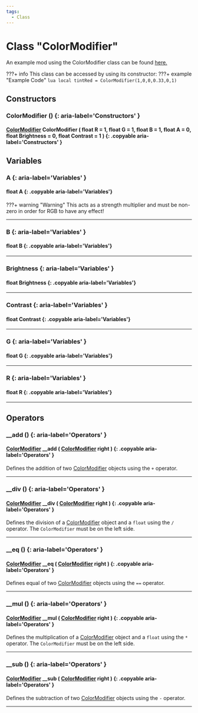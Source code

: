 ```yaml
---
tags:
  - Class
---
```

# Class "ColorModifier"

An example mod using the ColorModifier class can be found [here.](./examples/ColorModifiers.md)

???+ info
    This class can be accessed by using its constructor:
    ???+ example "Example Code"
        ```lua
        local tintRed = ColorModifier(1,0,0,0.33,0,1)
        ```

## Constructors
### ColorModifier () {: aria-label='Constructors' }
#### [ColorModifier](ColorModifier.md) ColorModifier ( float R = 1, float G = 1, float B = 1, float A = 0, float Brightness = 0, float Contrast = 1 ) {: .copyable aria-label='Constructors' }

## Variables
### A {: aria-label='Variables' }
#### float A {: .copyable aria-label='Variables'}
???+ warning "Warning"
    This acts as a strength multiplier and must be non-zero in order for RGB to have any effect!
___
### B {: aria-label='Variables' }
#### float B {: .copyable aria-label='Variables'}

___
### Brightness {: aria-label='Variables' }
#### float Brightness {: .copyable aria-label='Variables'}

___
### Contrast {: aria-label='Variables' }
#### float Contrast {: .copyable aria-label='Variables'}

___
### G {: aria-label='Variables' }
#### float G {: .copyable aria-label='Variables'}

___
### R {: aria-label='Variables' }
#### float R {: .copyable aria-label='Variables'}

___
## Operators
### __add () {: aria-label='Operators' }
#### [ColorModifier](ColorModifier.md) __add ( [ColorModifier](ColorModifier.md) right ) {: .copyable aria-label='Operators' }

Defines the addition of two [ColorModifier](ColorModifier.md) objects using the `+` operator.
___
### __div () {: aria-label='Operators' }
#### [ColorModifier](ColorModifier.md) __div ( [ColorModifier](ColorModifier.md) right ) {: .copyable aria-label='Operators' }

Defines the division of a [ColorModifier](ColorModifier.md) object and a `float` using the `/` operator. The `ColorModifier` must be on the left side.
___
### __eq () {: aria-label='Operators' }
#### [ColorModifier](ColorModifier.md) __eq ( [ColorModifier](ColorModifier.md) right ) {: .copyable aria-label='Operators' }

Defines equal of two [ColorModifier](ColorModifier.md) objects using the `==` operator.
___
### __mul () {: aria-label='Operators' }
#### [ColorModifier](ColorModifier.md) __mul ( [ColorModifier](ColorModifier.md) right ) {: .copyable aria-label='Operators' }

Defines the multiplication of a [ColorModifier](ColorModifier.md) object and a `float` using the `*` operator. The `ColorModifier` must be on the left side.
___
### __sub () {: aria-label='Operators' }
#### [ColorModifier](ColorModifier.md) __sub ( [ColorModifier](ColorModifier.md) right ) {: .copyable aria-label='Operators' }

Defines the subtraction of two [ColorModifier](ColorModifier.md) objects using the `-` operator.
___
